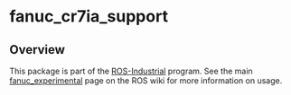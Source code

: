 # fanuc_cr7ia_support

## Overview

This package is part of the [ROS-Industrial][] program. See the main
[fanuc_experimental][] page on the ROS wiki for more information on usage.


[ROS-Industrial]: http://wiki.ros.org/Industrial
[fanuc_experimental]: http://wiki.ros.org/fanuc_experimental
